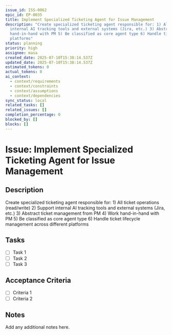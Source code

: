 ```yaml
---
issue_id: ISS-0062
epic_id: EP-0035
title: Implement Specialized Ticketing Agent for Issue Management
description: "Create specialized ticketing agent responsible for: 1) All ticket operations (read/write) 2) Support
  internal AI tracking tools and external systems (Jira, etc.) 3) Abstract ticket management from PM 4) Work
  hand-in-hand with PM 5) Be classified as core agent type 6) Handle ticket lifecycle management across different
  platforms"
status: planning
priority: high
assignee: masa
created_date: 2025-07-10T15:38:14.537Z
updated_date: 2025-07-10T15:38:14.537Z
estimated_tokens: 0
actual_tokens: 0
ai_context:
  - context/requirements
  - context/constraints
  - context/assumptions
  - context/dependencies
sync_status: local
related_tasks: []
related_issues: []
completion_percentage: 0
blocked_by: []
blocks: []
---
```


# Issue: Implement Specialized Ticketing Agent for Issue Management

## Description
Create specialized ticketing agent responsible for: 1) All ticket operations (read/write) 2) Support internal AI tracking tools and external systems (Jira, etc.) 3) Abstract ticket management from PM 4) Work hand-in-hand with PM 5) Be classified as core agent type 6) Handle ticket lifecycle management across different platforms

## Tasks
- [ ] Task 1
- [ ] Task 2
- [ ] Task 3

## Acceptance Criteria
- [ ] Criteria 1
- [ ] Criteria 2

## Notes
Add any additional notes here.
